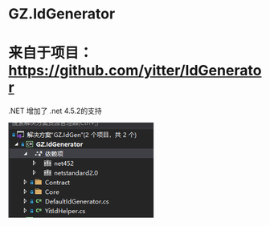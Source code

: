 # GZ.IdGenerator
# 来自于项目：https://github.com/yitter/IdGenerator

.NET 增加了 .net 4.5.2的支持


![.net版本描述](https://github.com/GarsonZhang/GZ.IdGenerator/blob/master/imgs/p01.png?raw=true)
